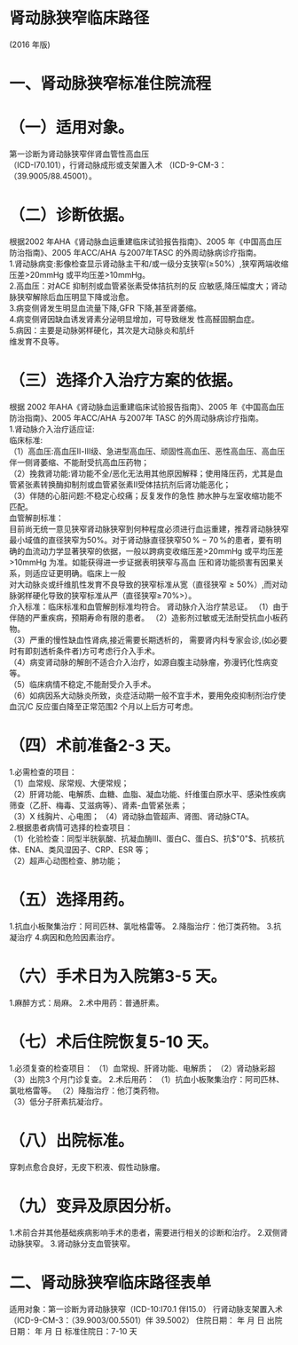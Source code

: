 # 肾动脉狭窄临床路径  
(2016 年版)  
# 一、肾动脉狭窄标准住院流程  
# （一）适用对象。  
第一诊断为肾动脉狭窄伴肾血管性高血压  
（ICD-I70.101），行肾动脉成形或支架置入术 （ICD-9-CM-3：
（39.9005/88.45001）。  
# （二）诊断依据。  
根据2002 年AHA《肾动脉血运重建临床试验报告指南》、2005 年《中国高血压防治指南》、2005 年ACC/AHA 与2007年TASC 的外周动脉病诊疗指南。  
1.肾动脉病变:影像检查显示肾动脉主干和/或一级分支狭窄$(\geq\!50\%$）,狭窄两端收缩压差>20mmHg 或平均压差>10mmHg。  
2.高血压：对ACE 抑制剂或血管紧张素受体拮抗剂的反 应敏感,降压幅度大；肾动脉狭窄解除后血压明显下降或治愈。  
3.病变侧肾发生明显血流量下降,GFR 下降,甚至肾萎缩。  
4.病变侧肾因缺血诱发肾素分泌明显增加，可导致继发 性高醛固酮血症。  
5.病因：主要是动脉粥样硬化，其次是大动脉炎和肌纤  
维发育不良等。  
# （三）选择介入治疗方案的依据。  
根据 2002 年AHA《肾动脉血运重建临床试验报告指南》、2005 年《中国高血压防治指南》、2005 年ACC/AHA 与2007年 TASC 的外周动脉病诊疗指南。  
1.肾动脉介入治疗适应证:  
临床标准:  
（1）高血压:高血压Ⅱ-Ⅲ级、急进型高血压、顽固性高血压、恶性高血压、高血压伴一侧肾萎缩、不能耐受抗高血压药物；  
（2）挽救肾功能:肾功能不全/恶化无法用其他原因解释；使用降压药，尤其是血管紧张素转换酶抑制剂或血管紧张素Ⅱ受体拮抗剂后肾功能恶化；  
（3）伴随的心脏问题:不稳定心绞痛；反复发作的急性 肺水肿与左室收缩功能不匹配。  
血管解剖标准：  
目前尚无统一意见狭窄肾动脉狭窄到何种程度必须进行血运重建，推荐肾动脉狭窄最小域值的直径狭窄为$50\%$。对于肾动脉直径狭窄$50\,\%{-}70\,\%$的患者，要有明确的血流动力学显著狭窄的依据，一般以跨病变收缩压差>20mmHg 或平均压差>10mmHg 为准。如能获得进一步证据表明狭窄与高血 压和肾功能损害有因果关系，则适应证更明确。临床上一般  
对大动脉炎或纤维肌性发育不良导致的狭窄标准从宽（直径狭窄${\ge}50\%$）,而对动脉粥样硬化导致的狭窄标准从严（直径狭窄$\geqslant\!70\%\big>$）。  
介入标准：临床标准和血管解剖标准均符合。 肾动脉介入治疗禁忌证。 （1）由于伴随的严重疾病，预期寿命有限的患者。  （2）造影剂过敏或无法耐受抗血小板药物。  
（3）严重的慢性缺血性肾病,接近需要长期透析的， 需要肾内科专家会诊,(如必要时有即刻透析条件者)方可考虑行介入手术。  
（4）病变肾动脉的解剖不适合介入治疗，如源自腹主动脉瘤，弥漫钙化性病变等。  
（5）临床病情不稳定,不能耐受介入手术。  
（6）如病因系大动脉炎所致，炎症活动期一般不宜手术，要用免疫抑制剂治疗使血沉/C 反应蛋白降至正常范围2 个月以上后方可考虑。  
# （四）术前准备2-3 天。  
1.必需检查的项目：  
（1）血常规、尿常规、大便常规；  
（2）肝肾功能、电解质、血糖、血脂、凝血功能、纤维蛋白原水平、感染性疾病筛查（乙肝、梅毒、艾滋病等）、肾素-血管紧张素；  
（3）X 线胸片、心电图； （4）肾动脉血管超声、肾图、肾动脉CTA。  
2.根据患者病情可选择的检查项目：  
（1）化验检查：同型半胱氨酸、抗凝血酶Ⅲ、蛋白C、蛋白S、抗$"0"$、抗核抗体、ENA、类风湿因子、CRP、ESR 等；  
（2）超声心动图检查、肺功能；  
# （五）选择用药。  
1.抗血小板聚集治疗：阿司匹林、氯吡格雷等。 2.降脂治疗：他汀类药物。  3.抗凝治疗  4.病因和危险因素治疗。  
# （六）手术日为入院第3-5 天。  
1.麻醉方式：局麻。   2.术中用药：普通肝素。  
# （七）术后住院恢复5-10 天。  
1.必须复查的检查项目： （1）血常规、肝肾功能、电解质； （2）肾动脉彩超 （3）出院3 个月门诊复查。 2.术后用药： （1）抗血小板聚集治疗：阿司匹林、氯吡格雷等。 （2）降脂治疗：他汀类药物。  
（3）低分子肝素抗凝治疗。  
# （八）出院标准。  
穿刺点愈合良好，无皮下积液、假性动脉瘤。  
# （九）变异及原因分析。  
1.术前合并其他基础疾病影响手术的患者，需要进行相关的诊断和治疗。 2.双侧肾动脉狭窄。 3.肾动脉分支血管狭窄。  
# 二、肾动脉狭窄临床路径表单  
适用对象：第一诊断为肾动脉狭窄（ICD-10:I70.1 伴I15.0） 行肾动脉支架置入术（ICD-9-CM-3：（39.9003/00.5501）伴 39.5002） 住院日期：  年 月 日 出院日期： 年 月 日  标准住院日：7-10 天  
